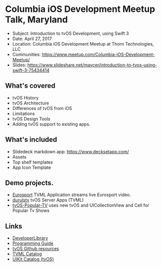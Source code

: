 # Columbia iOS Development Meetup Talk, Maryland

- Subject: Introduction to tvOS Development, using Swift 3
- Date: April 27, 2017
- Location: Columbia iOS Development Meetup at Thorn Technologies, LLC
- Communities: https://www.meetup.com/Columbia-iOS-Development-Meetup/
- Slides: https://www.slideshare.net/maycer/introduction-to-tvos-using-swift-3-75434414

## What's covered

- tvOS History
- tvOS Architecture
- Differences of tvOS from iOS
- Limitations
- tvOS Design Tools
- Adding tvOS support to existing apps.

## What's included

- Slidedeck markdown app: https://www.decksetapp.com/
- Assets
- Top shelf templates
- App Icon Template

## Demo projects.
- [Eurosport](https://github.com/durul/eurosport) TVML Application streams live Eurosport video. 
- [durulstv](https://github.com/durul/durulstv) tvOS Server Apps (TVML)
- [tvOS-Popular-TV](https://github.com/durul/tvOS-Popular-TV) uses new tvOS and UICollectionView and Cell for Popular Tv Shows

## Links
  - [DeveloperLibrary](https://developer.apple.com/library/content/navigation/#section=Technologies&topic=TVMLKit)
  - [Programming Guide](https://developer.apple.com/library/prerelease/tvos/documentation/General/Conceptual/AppleTV_PG/YourFirstAppleTVApp.html)
  - [tvOS Github resources](https://github.com/sanketfirodiya/tvOS)
  - [TVML Catalog](https://developer.apple.com/library/content/samplecode/TVMLCatalog/Introduction/Intro.html)
  - [UIKit Catalog (tvOS)](https://developer.apple.com/library/content/samplecode/UICatalogFortvOS/Introduction/Intro.html)

